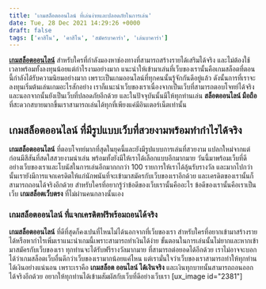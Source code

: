 ```yaml
---
title: 'เกมสล็อตออนไลน์ ที่เล่นง่ายและปลอดภัยในการเล่น'
date: Tue, 28 Dec 2021 14:29:26 +0000
draft: false
tags: ['คาสิโน', 'คาสิโน', 'สมัครบาคาร่า', 'เล่นบาคาร่า']
---
```


**[เกมสล็อตออนไลน์](/archives/)** สำหรับใครที่กำลังมองหาช่องทางที่สามารถสร้างรายได้เสริมได้จริง และไม่ต้องใช้เวลาพร้อมทั้งลงทุนน้อยแต่กำไรงามอย่างมาก แนะนำให้เข้ามาเล่นที่เว็บของเรานั้นคือเกมสล็อตที่ตอนนี้กำลังได้รับความนิยมอย่างมาก เพราะเป็นเกมออนไลน์ที่ทุกคนนั้นรู้จักกันดีอยู่แล้ว ดังนั้นการที่เราจะลงทุนเริ่มต้นเล่นเกมอะไรสักอย่าง เราก็แนะนำเว็บของเราเนื่องจากเป็นเว็บที่สามารถตอบโจทย์ได้จริง และนอกจากนั้นยังเป็นเว็บที่ปลอดภัยอีกด้วย และในปัจจุบันนั้นมีให้ทุกท่านเล่น **สล็อตออนไลน์ มือถือ** ที่สะดวกสบายมากขึ้นเราสามารถเล่นได้ทุกที่เพียงแค่มีอินเตอร์เน็ตเท่านั้น

**เกมสล็อตออนไลน์ ที่มีรูปแบบเว็บที่สวยงามพร้อมทำกำไรได้จริง**
--------------------------------------------------------------

**เกมสล็อตออนไลน์** ที่ตอบโจทย์มากที่สุดในยุคนี้และยังมีรูปแบบการเล่นที่สวยงาม แปลกใหม่จากแต่ก่อนมีสีสันที่สดใสสวยงามน่าเล่น พร้อมทั้งยังมีให้เราได้เลือกแบบอีกมากมาย วันนี้มาพร้อมเว็บที่ดีอย่างเว็บของเราและโบนัสในการเล่นอีกมากกกว่า 100 รายการให้เราได้ลุ้นรับรางวัล และมากไปกว่านั้นเรายังมีการแจกเครดิตให้แก่นักพนันที่จะเข้ามาสมัครกับเว็บของเราอีกด้วย และเครดิตของเรานั้นก็สามารถถอนได้จริงอีกด้วย สำหรับใครที่อยากรู้ว่าข้อดีของเว็บเรานั้นคืออะไร ข้อดีของเรานั้นคือเราเป็นเว็บ **เกมสล็อตเว็บตรง** ที่ไม่ผ่านคนกลางนั้นเอง

### **เกมสล็อตออนไลน์ ที่แจกเครดิตฟรีพร้อมถอนได้จริง**

**เกมสล็อตออนไลน์** ที่ดีที่สุดก็คงเปนที่ไหนไม่ได้นอกจากที่เว็บของเรา สำหรับใครที่อยากเข้ามาสร้างรายได้หรือหากำไรเพิ่มเราแนะนำเกมนี้เพราะสามารถทำเงินได้ง่าย ขั้นตอนในการเล่นนั้นไม่ยากและหากเข้ามาสมัครกับเว็บของเรา ทุกท่านจะได้รับฟรีรางวัลมากมาย ที่สามารถต่อยอดได้อีกด้วย เราไม่อาจจะบอกได้ว่าเกมสล็อตเว็บอื่นดีกว่าเว็บของเรามากน้อยแค่ไหน แต่เรามั่นใจว่าเว็บของเราสามารถทำให้ทุกท่านได้เงินอย่างแน่นอน เพราะเราคือ **เกมสล็อต ออนไลน์ ได้เงินจริง** และเงินทุกบาทนั้นสามารถถอนออกได้จริงอีกด้วย อยากให้ทุกท่านได้เข้ามสัมผัสกับเว็บที่ดีอย่างเว็บเรา \[ux\_image id="2381"\]